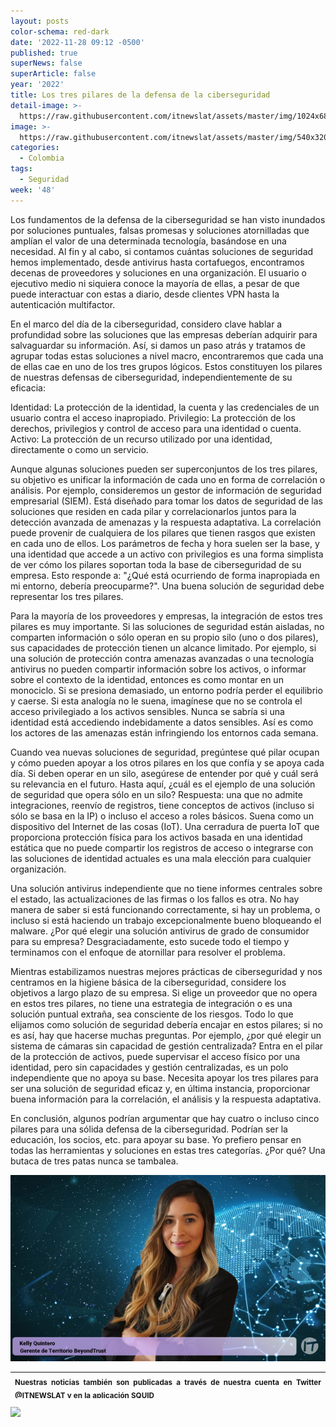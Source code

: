```yaml
---
layout: posts
color-schema: red-dark
date: '2022-11-28 09:12 -0500'
published: true
superNews: false
superArticle: false
year: '2022'
title: Los tres pilares de la defensa de la ciberseguridad
detail-image: >-
  https://raw.githubusercontent.com/itnewslat/assets/master/img/1024x680/Kelly-Quintero-g.jpg
image: >-
  https://raw.githubusercontent.com/itnewslat/assets/master/img/540x320/Kelly-Quintero-p.jpg
categories:
  - Colombia
tags:
  - Seguridad
week: '48'
---
```

Los fundamentos de la defensa de la ciberseguridad se han visto inundados por soluciones puntuales, falsas promesas y soluciones atornilladas que amplían el valor de una determinada tecnología, basándose en una necesidad. Al fin y al cabo, si contamos cuántas soluciones de seguridad hemos implementado, desde antivirus hasta cortafuegos, encontramos decenas de proveedores y soluciones en una organización. El usuario o ejecutivo medio ni siquiera conoce la mayoría de ellas, a pesar de que puede interactuar con estas a diario, desde clientes VPN hasta la autenticación multifactor. 

En el marco del día de la ciberseguridad, considero clave hablar a profundidad sobre las soluciones que las empresas deberían adquirir para salvaguardar su información. Así, si damos un paso atrás y tratamos de agrupar todas estas soluciones a nivel macro, encontraremos que cada una de ellas cae en uno de los tres grupos lógicos. Estos constituyen los pilares de nuestras defensas de ciberseguridad, independientemente de su eficacia:

Identidad:  La protección de la identidad, la cuenta y las credenciales de un usuario contra el acceso inapropiado.
Privilegio: La protección de los derechos, privilegios y control de acceso para una identidad o cuenta.
Activo: La protección de un recurso utilizado por una identidad, directamente o como un servicio.

Aunque algunas soluciones pueden ser superconjuntos de los tres pilares, su objetivo es unificar la información de cada uno en forma de correlación o análisis. Por ejemplo, consideremos un gestor de información de seguridad empresarial (SIEM). Está diseñado para tomar los datos de seguridad de las soluciones que residen en cada pilar y correlacionarlos juntos para la detección avanzada de amenazas y la respuesta adaptativa. La correlación puede provenir de cualquiera de los pilares que tienen rasgos que existen en cada uno de ellos. Los parámetros de fecha y hora suelen ser la base, y una identidad que accede a un activo con privilegios es una forma simplista de ver cómo los pilares soportan toda la base de ciberseguridad de su empresa. Esto responde a: "¿Qué está ocurriendo de forma inapropiada en mi entorno, debería preocuparme?". Una buena solución de seguridad debe representar los tres pilares.

Para la mayoría de los proveedores y empresas, la integración de estos tres pilares es muy importante. Si las soluciones de seguridad están aisladas, no comparten información o sólo operan en su propio silo (uno o dos pilares), sus capacidades de protección tienen un alcance limitado. Por ejemplo, si una solución de protección contra amenazas avanzadas o una tecnología antivirus no pueden compartir información sobre los activos, o informar sobre el contexto de la identidad, entonces es como montar en un monociclo. Si se presiona demasiado, un entorno podría perder el equilibrio y caerse. Si esta analogía no le suena, imagínese que no se controla el acceso privilegiado a los activos sensibles. Nunca se sabría si una identidad está accediendo indebidamente a datos sensibles. Así es como los actores de las amenazas están infringiendo los entornos cada semana.

Cuando vea nuevas soluciones de seguridad, pregúntese qué pilar ocupan y cómo pueden apoyar a los otros pilares en los que confía y se apoya cada día. Si deben operar en un silo, asegúrese de entender por qué y cuál será su relevancia en el futuro. Hasta aquí, ¿cuál es el ejemplo de una solución de seguridad que opera sólo en un silo? Respuesta: una que no admite integraciones, reenvío de registros, tiene conceptos de activos (incluso si sólo se basa en la IP) o incluso el acceso a roles básicos. Suena como un dispositivo del Internet de las cosas (IoT). Una cerradura de puerta IoT que proporciona protección física para los activos basada en una identidad estática que no puede compartir los registros de acceso o integrarse con las soluciones de identidad actuales es una mala elección para cualquier organización.

Una solución antivirus independiente que no tiene informes centrales sobre el estado, las actualizaciones de las firmas o los fallos es otra. No hay manera de saber si está funcionando correctamente, si hay un problema, o incluso si está haciendo un trabajo excepcionalmente bueno bloqueando el malware. ¿Por qué elegir una solución antivirus de grado de consumidor para su empresa? Desgraciadamente, esto sucede todo el tiempo y terminamos con el enfoque de atornillar para resolver el problema.

Mientras estabilizamos nuestras mejores prácticas de ciberseguridad y nos centramos en la higiene básica de la ciberseguridad, considere los objetivos a largo plazo de su empresa. Si elige un proveedor que no opera en estos tres pilares, no tiene una estrategia de integración o es una solución puntual extraña, sea consciente de los riesgos. Todo lo que elijamos como solución de seguridad debería encajar en estos pilares; si no es así, hay que hacerse muchas preguntas. Por ejemplo, ¿por qué elegir un sistema de cámaras sin capacidad de gestión centralizada? Entra en el pilar de la protección de activos, puede supervisar el acceso físico por una identidad, pero sin capacidades y gestión centralizadas, es un polo independiente que no apoya su base. Necesita apoyar los tres pilares para ser una solución de seguridad eficaz y, en última instancia, proporcionar buena información para la correlación, el análisis y la respuesta adaptativa.

En conclusión, algunos podrían argumentar que hay cuatro o incluso cinco pilares para una sólida defensa de la ciberseguridad. Podrían ser la educación, los socios, etc. para apoyar su base. Yo prefiero pensar en todas las herramientas y soluciones en estas tres categorías. ¿Por qué? Una butaca de tres patas nunca se tambalea.

![](https://raw.githubusercontent.com/itnewslat/assets/master/img/540x320/Kelly-Quintero-p.jpg)

<table style="height: 42px;" width="569">
<tbody>
<tr>
<td style="text-align: justify;"><sub><strong>Nuestras noticias también son publicadas a través de nuestra cuenta en Twitter <a href="https://twitter.com/itnewslat?lang=es">@ITNEWSLAT</a> y en la aplicación <a href="https://squidapp.co/en/">SQUID</a></strong></sub></td>
</tr>
</tbody>
</table>

<img src="https://tracker.metricool.com/c3po.jpg?hash=56f88a41e39ab42c063cc51676587a04"/>